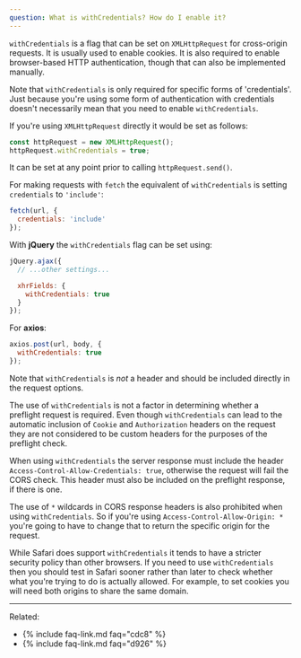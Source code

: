 ```yaml
---
question: What is withCredentials? How do I enable it?
---
```


`withCredentials` is a flag that can be set on `XMLHttpRequest` for cross-origin requests. It is usually used to enable
cookies. It is also required to enable browser-based HTTP authentication, though that can also be implemented manually.

Note that `withCredentials` is only required for specific forms of 'credentials'. Just because you're using some form of
authentication with credentials doesn't necessarily mean that you need to enable `withCredentials`.

If you're using `XMLHttpRequest` directly it would be set as follows:

```js
const httpRequest = new XMLHttpRequest();
httpRequest.withCredentials = true;
```

It can be set at any point prior to calling `httpRequest.send()`.

For making requests with `fetch` the equivalent of `withCredentials` is setting `credentials` to `'include'`:

```js
fetch(url, {
  credentials: 'include'
});
```

With **jQuery** the `withCredentials` flag can be set using:

```js
jQuery.ajax({
  // ...other settings...

  xhrFields: {
    withCredentials: true
  }
});
```

For **axios**:

```js
axios.post(url, body, {
  withCredentials: true
});
```

Note that `withCredentials` is *not* a header and should be included directly in the request options.

The use of `withCredentials` is not a factor in determining whether a preflight request is required. Even though
`withCredentials` can lead to the automatic inclusion of `Cookie` and `Authorization` headers on the request they are
not considered to be custom headers for the purposes of the preflight check.

When using `withCredentials` the server response must include the header `Access-Control-Allow-Credentials: true`,
otherwise the request will fail the CORS check. This header must also be included on the preflight response, if there is
one.

The use of `*` wildcards in CORS response headers is also prohibited when using `withCredentials`. So if you're using
`Access-Control-Allow-Origin: *` you're going to have to change that to return the specific origin for the request.

While Safari does support `withCredentials` it tends to have a stricter security policy than other browsers. If you need
to use `withCredentials` then you should test in Safari sooner rather than later to check whether what you're trying to
do is actually allowed. For example, to set cookies you will need both origins to share the same domain.

---

Related:

* {% include faq-link.md faq="cdc8" %}
* {% include faq-link.md faq="d926" %}
